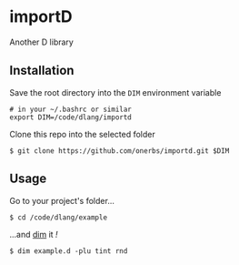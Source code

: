 # importD

Another D library


## Installation

Save the root directory into the `DIM` environment variable

	# in your ~/.bashrc or similar
	export DIM=/code/dlang/importd

Clone this repo into the selected folder

	$ git clone https://github.com/onerbs/importd.git $DIM


## Usage

Go to your project's folder...

	$ cd /code/dlang/example

...and [dim](https://github.com/onerbs/dim) it _!_

	$ dim example.d -plu tint rnd
